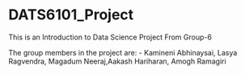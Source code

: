 # DATS6101_Project
This is an Introduction to Data Science Project From Group-6

The group members in the project are: -
Kamineni Abhinaysai, Lasya Ragvendra, Magadum Neeraj,Aakash Hariharan, Amogh Ramagiri
